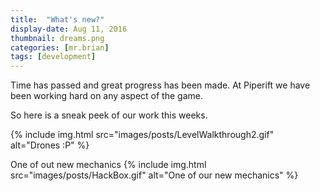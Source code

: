 ```yaml
---
title:  "What's new?"
display-date: Aug 11, 2016
thumbnail: dreams.png
categories: [mr.brian]
tags: [development]
---
```

Time has passed and great progress has been made. 
At Piperift we have been working hard on any aspect of the game.

So here is a sneak peek of our work this weeks.

{% include img.html src="images/posts/LevelWalkthrough2.gif" alt="Drones :P" %}

One of out new mechanics
{% include img.html src="images/posts/HackBox.gif" alt="One of our new mechanics" %}
<!--end-preview-->

